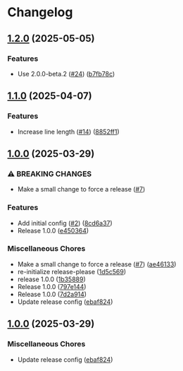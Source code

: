 # Changelog

## [1.2.0](https://github.com/still-forest/biomejs-config/compare/v1.1.0...v1.2.0) (2025-05-05)

### Features

- Use 2.0.0-beta.2 ([#24](https://github.com/still-forest/biomejs-config/issues/24)) ([b7fb78c](https://github.com/still-forest/biomejs-config/commit/b7fb78c37ced245d65d7679aeabd4b8233920a2c))

## [1.1.0](https://github.com/still-forest/biomejs-config/compare/v1.0.0...v1.1.0) (2025-04-07)

### Features

- Increase line length ([#14](https://github.com/still-forest/biomejs-config/issues/14)) ([8852ff1](https://github.com/still-forest/biomejs-config/commit/8852ff1407d44cb3457ccc90c7bd98bf8dd059f8))

## [1.0.0](https://github.com/still-forest/biomejs-config/compare/v1.0.0...v1.0.0) (2025-03-29)

### ⚠ BREAKING CHANGES

- Make a small change to force a release ([#7](https://github.com/still-forest/biomejs-config/issues/7))

### Features

- Add initial config ([#2](https://github.com/still-forest/biomejs-config/issues/2)) ([8cd6a37](https://github.com/still-forest/biomejs-config/commit/8cd6a370e37515994ee8c2b89807e760f304896f))
- Release 1.0.0 ([e450364](https://github.com/still-forest/biomejs-config/commit/e4503646768a78e1dde49c165a2ebfdcbe08b28b))

### Miscellaneous Chores

- Make a small change to force a release ([#7](https://github.com/still-forest/biomejs-config/issues/7)) ([ae46133](https://github.com/still-forest/biomejs-config/commit/ae46133b924b7a852e3c43308ae3b8d77f13f759))
- re-initialize release-please ([1d5c569](https://github.com/still-forest/biomejs-config/commit/1d5c5695564bf6cc23ee1d59b0f13c55c5fe8cfb))
- release 1.0.0 ([1b35889](https://github.com/still-forest/biomejs-config/commit/1b3588957d3c83f361f42f28c5a1a82dd8fb7650))
- Release 1.0.0 ([797e144](https://github.com/still-forest/biomejs-config/commit/797e144c619fc1c9e5b64eba19dc8d0d52f2b67c))
- Release 1.0.0 ([7d2a914](https://github.com/still-forest/biomejs-config/commit/7d2a9149c9adae2d7d8a94a81a8879e145b6bb4f))
- Update release config ([ebaf824](https://github.com/still-forest/biomejs-config/commit/ebaf824aaea67a42880d4314fc2b61d8163276ed))

## [1.0.0](https://github.com/still-forest/biomejs-config/compare/v1.0.0...v1.0.0) (2025-03-29)

### Miscellaneous Chores

- Update release config ([ebaf824](https://github.com/still-forest/biomejs-config/commit/ebaf824aaea67a42880d4314fc2b61d8163276ed))

